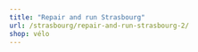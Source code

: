 ```yaml
---
title: "Repair and run Strasbourg"
url: /strasbourg/repair-and-run-strasbourg-2/
shop: vélo
---
```

